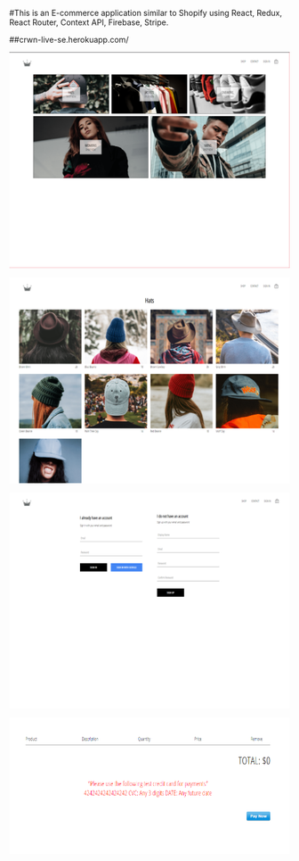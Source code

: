 #This is an E-commerce application similar to Shopify using React, Redux, React Router, Context API, Firebase, Stripe.

##crwn-live-se.herokuapp.com/


![crwn](./repoIMG/crwn.png "crwn")

![crwn2](./repoIMG/crwn2.png "crwn2")

![crwn3](./repoIMG/crwn3.png "crwn3")

![crwn4](./repoIMG/crwn4.png "crwn4")